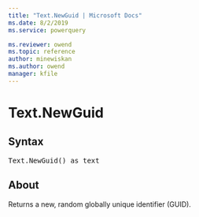```yaml
---
title: "Text.NewGuid | Microsoft Docs"
ms.date: 8/2/2019
ms.service: powerquery

ms.reviewer: owend
ms.topic: reference
author: minewiskan
ms.author: owend
manager: kfile
---
```

# Text.NewGuid

## Syntax

<pre>
Text.NewGuid() as text 
</pre>
  
## About  
Returns a new, random globally unique identifier (GUID).
